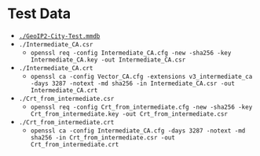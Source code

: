 # Test Data

* [`./GeoIP2-City-Test.mmdb`](https://github.com/maxmind/MaxMind-DB/tree/6e99232bb6a70d5169ecc96ed0614a52017ff654/test-data)
* `./Intermediate_CA.csr`
  * `openssl req -config Intermediate_CA.cfg -new -sha256 -key Intermediate_CA.key -out Intermediate_CA.csr`
* `./Intermediate_CA.crt`
  * `openssl ca -config Vector_CA.cfg -extensions v3_intermediate_ca -days 3287 -notext -md sha256 -in Intermediate_CA.csr -out Intermediate_CA.crt`
* `./Crt_from_intermediate.csr`
  * `openssl req -config Crt_from_intermediate.cfg -new -sha256 -key Crt_from_intermediate.key -out Crt_from_intermediate.csr`
* `./Crt_from_intermediate.crt`
  * `openssl ca -config Intermediate_CA.cfg -days 3287 -notext -md sha256 -in Crt_from_intermediate.csr -out Crt_from_intermediate.crt`

